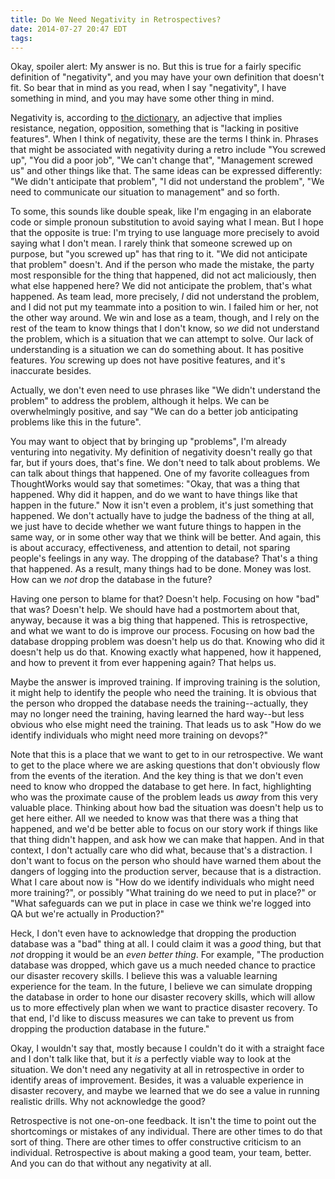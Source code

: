 ```yaml
---
title: Do We Need Negativity in Retrospectives?
date: 2014-07-27 20:47 EDT
tags:
---
```


Okay, spoiler alert: My answer is no. But this is true for a fairly specific definition of "negativity", and you may have your own definition that doesn't fit. So bear that in mind as you read, when I say "negativity", I have something in mind, and you may have some other thing in mind. 

Negativity is, according to [the dictionary](http://www.thefreedictionary.com/negativity), an adjective that implies resistance, negation, opposition, something that is "lacking in positive features". When I think of negativity, these are the terms I think in. Phrases that might be associated with negativity during a retro include "You screwed up", "You did a poor job", "We can't change that", "Management screwed us" and other things like that. The same ideas can be expressed differently: "We didn't anticipate that problem", "I did not understand the problem", "We need to communicate our situation to management" and so forth.

To some, this sounds like double speak, like I'm engaging in an elaborate code or simple pronoun substitution to avoid saying what I mean. But I hope that the opposite is true: I'm trying to use language more precisely to avoid saying what I don't mean. I rarely think that someone screwed up on purpose, but "you screwed up" has that ring to it. "We did not anticipate that problem" doesn't. And if the person who made the mistake, the party most responsible for the thing that happened, did not act maliciously, then what else happened here? We did not anticipate the problem, that's what happened. As team lead, more precisely, *I* did not understand the problem, and I did not put my teammate into a position to win. I failed him or her, not the other way around. We win and lose as a team, though, and I rely on the rest of the team to know things that I don't know, so *we* did not understand the problem, which is a situation that we can attempt to solve. Our lack of understanding is a situation we can do something about. It has positive features. *You* screwing up does not have positive features, and it's inaccurate besides. 

Actually, we don't even need to use phrases like "We didn't understand the problem" to address the problem, although it helps. We can be overwhelmingly positive, and say "We can do a better job anticipating problems like this in the future". 

You may want to object that by bringing up "problems", I'm already venturing into negativity. My definition of negativity doesn't really go that far, but if yours does, that's fine. We don't need to talk about problems. We can talk about things that happened. One of my favorite colleagues from ThoughtWorks would say that sometimes: "Okay, that was a thing that happened. Why did it happen, and do we want to have things like that happen in the future." Now it isn't even a problem, it's just something that happened. We don't actually have to judge the badness of the thing at all, we just have to decide whether we want future things to happen in the same way, or in some other way that we think will be better. And again, this is about accuracy, effectiveness, and attention to detail, not sparing people's feelings in any way. The dropping of the database? That's a thing that happened. As a result, many things had to be done. Money was lost. How can we *not* drop the database in the future?

Having one person to blame for that? Doesn't help. Focusing on how "bad" that was? Doesn't help. We should have had a postmortem about that, anyway, because it was a big thing that happened. This is retrospective, and what we want to do is improve our process. Focusing on how bad the database dropping problem was doesn't help us do that. Knowing who did it doesn't help us do that. Knowing exactly what happened, how it happened, and how to prevent it from ever happening again? That helps us.

Maybe the answer is improved training. If improving training is the solution, it might help to identify the people who need the training. It is obvious that the person who dropped the database needs the training--actually, they may no longer need the training, having learned the hard way--but less obvious who else might need the training. That leads us to ask "How do we identify individuals who might need more training on devops?"

Note that this is a place that we want to get to in our retrospective. We want to get to the place where we are asking questions that don't obviously flow from the events of the iteration. And the key thing is that we don't even need to know who dropped the database to get here. In fact, highlighting who was the proximate cause of the problem leads us *away* from this very valuable place. Thinking about how bad the situation was doesn't help us to get here either. All we needed to know was that there was a thing that happened, and we'd be better able to focus on our story work if things like that thing didn't happen, and ask how we can make that happen. And in that context, I don't actually care who did what, because that's a distraction. I don't want to focus on the person who should have warned them about the dangers of logging into the production server, because that is a distraction. What I care about now is "How do we identify individuals who might need more training?", or possibly "What training do we need to put in place?" or "What safeguards can we put in place in case we think we're logged into QA but we're actually in Production?"

Heck, I don't even have to acknowledge that dropping the production database was a "bad" thing at all. I could claim it was a *good* thing, but that *not* dropping it would be an *even better thing*. For example, "The production database was dropped, which gave us a much needed chance to practice our disaster recovery skills. I believe this was a valuable learning experience for the team. In the future, I believe we can simulate dropping the database in order to hone our disaster recovery skills, which will allow us to more effectively plan when we want to practice disaster recovery. To that end, I'd like to discuss measures we can take to prevent us from dropping the production database in the future."

Okay, I wouldn't say that, mostly because I couldn't do it with a straight face and I don't talk like that, but it *is* a perfectly viable way to look at the situation. We don't need any negativity at all in retrospective in order to identify areas of improvement. Besides, it was a valuable experience in disaster recovery, and maybe we learned that we do see a value in running realistic drills. Why not acknowledge the good?

Retrospective is not one-on-one feedback. It isn't the time to point out the shortcomings or mistakes of any individual. There are other times to do that sort of thing. There are other times to offer constructive criticism to an individual. Retrospective is about making a good team, your team, better. And you can do that without any negativity at all.
